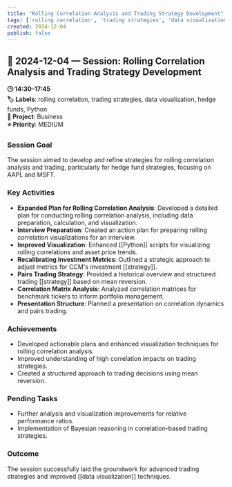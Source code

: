 ```yaml
---
title: "Rolling Correlation Analysis and Trading Strategy Development"
tags: ['rolling correlation', 'trading strategies', 'data visualization', 'hedge funds', 'Python']
created: 2024-12-04
publish: false
---
```


## 📅 2024-12-04 — Session: Rolling Correlation Analysis and Trading Strategy Development

**🕒 14:30–17:45**  
**🏷️ Labels**: rolling correlation, trading strategies, data visualization, hedge funds, Python  
**📂 Project**: Business  
**⭐ Priority**: MEDIUM  


### Session Goal
The session aimed to develop and refine strategies for rolling correlation analysis and trading, particularly for hedge fund strategies, focusing on AAPL and MSFT.

### Key Activities
- **Expanded Plan for Rolling Correlation Analysis**: Developed a detailed plan for conducting rolling correlation analysis, including data preparation, calculation, and visualization.
- **Interview Preparation**: Created an action plan for preparing rolling correlation visualizations for an interview.
- **Improved Visualization**: Enhanced [[Python]] scripts for visualizing rolling correlations and asset price trends.
- **Recalibrating Investment Metrics**: Outlined a strategic approach to adjust metrics for CCM's investment [[strategy]].
- **Pairs Trading Strategy**: Provided a historical overview and structured trading [[strategy]] based on mean reversion.
- **Correlation Matrix Analysis**: Analyzed correlation matrices for benchmark tickers to inform portfolio management.
- **Presentation Structure**: Planned a presentation on correlation dynamics and pairs trading.

### Achievements
- Developed actionable plans and enhanced visualization techniques for rolling correlation analysis.
- Improved understanding of high correlation impacts on trading strategies.
- Created a structured approach to trading decisions using mean reversion.

### Pending Tasks
- Further analysis and visualization improvements for relative performance ratios.
- Implementation of Bayesian reasoning in correlation-based trading strategies.

### Outcome
The session successfully laid the groundwork for advanced trading strategies and improved [[data visualization]] techniques.
